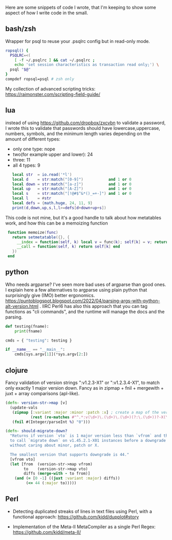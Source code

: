 Here are some snippets of code I wrote, that I'm keeping to show some
aspect of how I write code in the small.

## bash/zsh

Wrapper for psql to reuse your .psqlrc config but in read-only mode.

```bash
ropsql() {
  PSQLRC=<(
    [ -f ~/.psqlrc ] && cat ~/.psqlrc ;
    echo 'set session characteristics as transaction read only;') \
  psql "$@"
}
compdef ropsql=psql # zsh only
```

My collection of advanced scripting tricks: https://raimonster.com/scripting-field-guide/

## lua
instead of using https://github.com/dropbox/zxcvbn to validate a password, I wrote this to validate that passwords should have lowercase,uppercase, numbers, symbols, and the minimum length varies depending on the amount of different types:

- only one type: nope
- two(for example upper and lower): 24
- three: 11
- all 4 types: 9

```lua
   local str  = io.read('*l')
   local d    = str:match("[0-9]")           and 1 or 0
   local down = str:match("[a-z]")           and 1 or 0
   local up   = str:match("[A-Z]")           and 1 or 0
   local s    = str:match("[!@#$^&*()_=+-]") and 1 or 0
   local l    = #str
   local defs = {math.huge, 24, 11, 9}
   print(d,down,up,s,l,l>=defs[d+down+up+s])
```

This code is not mine, but it's a good handle to talk about how
metatables work, and how this can be a memoizing function

```lua
 function memoize(func)
   return setmetatable({}, {
     __index = function(self, k) local v = func(k); self[k] = v; return v end,
     __call = function(self, k) return self[k] end
   })
 end
```

## python
Who needs argparse? I've seen more bad uses of argparse than good
ones. I explain here a few alternatives to argparse using plain python
that surprisingly give (IMO) better ergonomics.
https://puntoblogspot.blogspot.com/2022/04/parsing-args-with-python-alt-version.html
. IIRC Perl6 has also this approach that you can tag functions as "cli
commands", and the runtime will manage the docs and the parsing.

```python
def testing(fname):
    print(fname)

cmds = { "testing": testing }

if __name__ == "__main__":
    cmds[sys.argv[1]](*sys.argv[2:])
```

## clojure

Fancy validation of version strings ":v1.2.3-X1" or ":v1.2.3.4-X1", to
match only exactly 1 major version down. Fancy as in zipmap + fnil +
mergewith + juxt + array comparisons (apl-like).

```clojure
(defn- version-str->map [v]
  (update-vals
   (zipmap [:variant :major :minor :patch :x] ; create a map of the version parts
           (rest (re-matches #"^.*:v(\d+)\.(\d+)\.(\d+)(?:\.(\d+))?-X(\d+)$" v)))
   (fnil #(Integer/parseInt %) "0")))

(defn- should-migrate-down?
  "Returns if version `vto` is 1 major version less than `vfrom` and the `variant` is the same. This predicate is used
  to call `migrate down` on v1.45.2.1-X01 instances before a downgrade of exactly 1 major version down
  without caring about minor, patch or X.

  The smallest version that supports downgrade is 44."
  [vfrom vto]
  (let [from  (version-str->map vfrom)
        to    (version-str->map vto)
        diffs (merge-with - to from)]
    (and (= [0 -1] ((juxt :variant :major) diffs))
         (<= 44 (:major to)))))
```

## Perl

- Detecting duplicated streaks of lines in text files using Perl, with a
functional approach: https://github.com/kidd/dupplot#story

- Implementation of the Meta-II MetaCompiler as a single Perl Regex:
  https://github.com/kidd/meta-II/
